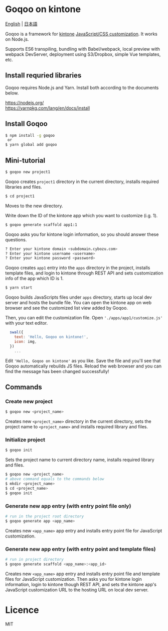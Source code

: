 # Goqoo on kintone

[English](/README.md) | [日本語](/README.ja.md)

Goqoo is a framework for [kintone](https://www.kintone.com/) [JavaScript/CSS customization](https://developer.kintone.io/hc/en-us/articles/115003211808). It works on Node.js.

Supports ES6 transpiling, bundling with Babel/webpack, local preview with webpack DevServer, deployment using S3/Dropbox, simple Vue templates, etc.

## Install requried libraries

Goqoo requires Node.js and Yarn. Install both according to the documents below.

https://nodejs.org/  
https://yarnpkg.com/lang/en/docs/install

## Install Goqoo

```sh
$ npm install -g goqoo
 or
$ yarn global add goqoo
```

## Mini-tutorial

```sh
$ goqoo new project1
```
Goqoo creates `project1` directory in the current directory, installs required libraries and files.


```sh
$ cd project1
```
Moves to the new directory.

Write down the ID of the kintone app which you want to customize (i.g. 1).

```sh
$ goqoo generate scaffold app1:1
```
Goqoo asks you for kintone login information, so you should answer these questions.

```sh
? Enter your kintone domain <subdomain.cybozu.com>
? Enter your kintone username <username>
? Enter your kintone password <password>
```
Goqoo creates `app1` entry into the `apps` directory in the project, installs template files, and login to kintone through REST API and sets customization info of the app which ID is 1.

```sh
$ yarn start
```
Goqoo builds JavaScripts files under `apps` directory, starts up local dev server and hosts the bundle file. You can open the kintone app on web browser and see the customized list view added by Goqoo.

Then, you can edit the customization file. Open `'./apps/app1/customize.js'` with your text editor.

```js
  swal({
    text: 'Hello, Goqoo on kintone!',
    icon: img,
  })
    ...
```
Edit `'Hello, Goqoo on kintone'` as you like. Save the file and you'll see that Goqoo automatically rebuilds JS files. Reload the web browser and you can find the message has been changed successfully!

## Commands

### Create new project

```sh
$ goqoo new <project_name>
```
Creates new `<project_name>` directory in the current directory, sets the project name to `<project_name>` and installs required library and files. 

### Initialize project

```sh
$ goqoo init
```
Sets the project name to current directory name, installs required library and files.

```sh
$ goqoo new <project_name>
# above command equals to the commands below
$ mkdir <project_name>
$ cd <project_name>
$ goqoo init
```

### Generate new app entry (with entry point file only)

```sh
# run in the project root directory
$ goqoo generate app <app_name>
```
Creates new `<app_name>` app entry and installs entry point file for JavaScript customization.

### Generate new app entry (with entry point and template files)

```sh
# run in project directory
$ goqoo generate scaffold <app_name>:<app_id>
```
Creates new `<app_name>` app entry and installs entry point file and template files for JavaScript customization. Then asks you for kintone login information, login to kintone though REST API, and sets the kintone app's JavaScript customization URL to the hosting URL on local dev server.

# Licence

MIT
